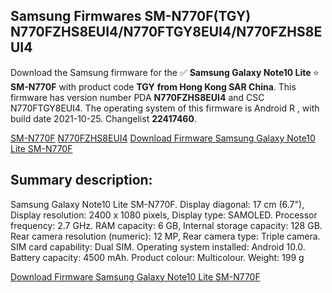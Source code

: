 <h2>Samsung Firmwares SM-N770F(TGY) N770FZHS8EUI4/N770FTGY8EUI4/N770FZHS8EUI4</h2>
Download the Samsung firmware for the ✅ <strong>Samsung Galaxy Note10 Lite </strong> ⭐ <strong>SM-N770F</strong> with product code <strong>TGY</strong> <strong> from Hong Kong SAR China</strong>. This firmware has version number PDA <strong>N770FZHS8EUI4</strong> and CSC N770FTGY8EUI4. The operating system of this firmware is Android R , with build date 2021-10-25. Changelist <strong>22417460</strong>.


[SM-N770F](https://samfirm.shop/samsung/model/SM-N770F)
[N770FZHS8EUI4](https://samfirm.shop/samsung/pda/N770FZHS8EUI4)
[Download Firmware Samsung Galaxy Note10 Lite SM-N770F](https://samfirm.shop/samsung/firmware/467920)
<h2>Summary description:</h2>
<p>Samsung Galaxy Note10 Lite SM-N770F. Display diagonal: 17 cm (6.7"), Display resolution: 2400 x 1080 pixels, Display type: SAMOLED. Processor frequency: 2.7 GHz. RAM capacity: 6 GB, Internal storage capacity: 128 GB. Rear camera resolution (numeric): 12 MP, Rear camera type: Triple camera. SIM card capability: Dual SIM. Operating system installed: Android 10.0. Battery capacity: 4500 mAh. Product colour: Multicolour. Weight: 199 g</p>


[Download Firmware Samsung Galaxy Note10 Lite SM-N770F](https://samfirm.shop/samsung/firmware/467920)
